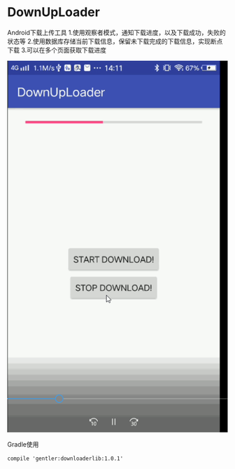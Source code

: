 # DownUpLoader
Android下载上传工具
    1.使用观察者模式，通知下载进度，以及下载成功，失败的状态等
    2.使用数据库存储当前下载信息，保留未下载完成的下载信息，实现断点下载
    3.可以在多个页面获取下载进度

![断点下载演示](https://github.com/GentleLi/DownUpLoader/blob/master/download.gif)


Gradle使用

    compile 'gentler:downloaderlib:1.0.1'


